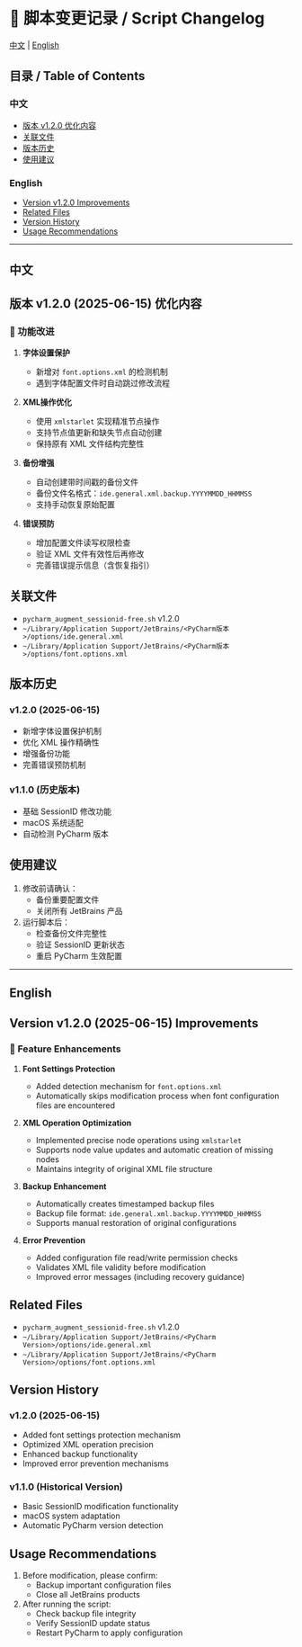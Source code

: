 # 📝 脚本变更记录 / Script Changelog

[中文](#中文) | [English](#english)

## 目录 / Table of Contents

### 中文
- [版本 v1.2.0 优化内容](#版本-v120-2025-06-15-优化内容)
- [关联文件](#关联文件)
- [版本历史](#版本历史)
- [使用建议](#使用建议)

### English
- [Version v1.2.0 Improvements](#version-v120-2025-06-15-improvements)
- [Related Files](#related-files)
- [Version History](#version-history)
- [Usage Recommendations](#usage-recommendations)

---

## 中文

##  版本 v1.2.0 (2025-06-15) 优化内容

### 🔧 功能改进
1. **字体设置保护**
   - 新增对 `font.options.xml` 的检测机制
   - 遇到字体配置文件时自动跳过修改流程

2. **XML操作优化**
   - 使用 `xmlstarlet` 实现精准节点操作
   - 支持节点值更新和缺失节点自动创建
   - 保持原有 XML 文件结构完整性

3. **备份增强**
   - 自动创建带时间戳的备份文件
   - 备份文件名格式：`ide.general.xml.backup.YYYYMMDD_HHMMSS`
   - 支持手动恢复原始配置

4. **错误预防**
   - 增加配置文件读写权限检查
   - 验证 XML 文件有效性后再修改
   - 完善错误提示信息（含恢复指引）

##  关联文件
- `pycharm_augment_sessionid-free.sh` v1.2.0
- `~/Library/Application Support/JetBrains/<PyCharm版本>/options/ide.general.xml`
- `~/Library/Application Support/JetBrains/<PyCharm版本>/options/font.options.xml`

##  版本历史

### v1.2.0 (2025-06-15)
- 新增字体设置保护机制
- 优化 XML 操作精确性
- 增强备份功能
- 完善错误预防机制

### v1.1.0 (历史版本)
- 基础 SessionID 修改功能
- macOS 系统适配
- 自动检测 PyCharm 版本

##  使用建议
1. 修改前请确认：
   - 备份重要配置文件
   - 关闭所有 JetBrains 产品
2. 运行脚本后：
   - 检查备份文件完整性
   - 验证 SessionID 更新状态
   - 重启 PyCharm 生效配置

---

## English

##  Version v1.2.0 (2025-06-15) Improvements

### 🔧 Feature Enhancements
1. **Font Settings Protection**
   - Added detection mechanism for `font.options.xml`
   - Automatically skips modification process when font configuration files are encountered

2. **XML Operation Optimization**
   - Implemented precise node operations using `xmlstarlet`
   - Supports node value updates and automatic creation of missing nodes
   - Maintains integrity of original XML file structure

3. **Backup Enhancement**
   - Automatically creates timestamped backup files
   - Backup file format: `ide.general.xml.backup.YYYYMMDD_HHMMSS`
   - Supports manual restoration of original configurations

4. **Error Prevention**
   - Added configuration file read/write permission checks
   - Validates XML file validity before modification
   - Improved error messages (including recovery guidance)

##  Related Files
- `pycharm_augment_sessionid-free.sh` v1.2.0
- `~/Library/Application Support/JetBrains/<PyCharm Version>/options/ide.general.xml`
- `~/Library/Application Support/JetBrains/<PyCharm Version>/options/font.options.xml`

##  Version History

### v1.2.0 (2025-06-15)
- Added font settings protection mechanism
- Optimized XML operation precision
- Enhanced backup functionality
- Improved error prevention mechanisms

### v1.1.0 (Historical Version)
- Basic SessionID modification functionality
- macOS system adaptation
- Automatic PyCharm version detection

##  Usage Recommendations
1. Before modification, please confirm:
   - Backup important configuration files
   - Close all JetBrains products
2. After running the script:
   - Check backup file integrity
   - Verify SessionID update status
   - Restart PyCharm to apply configuration